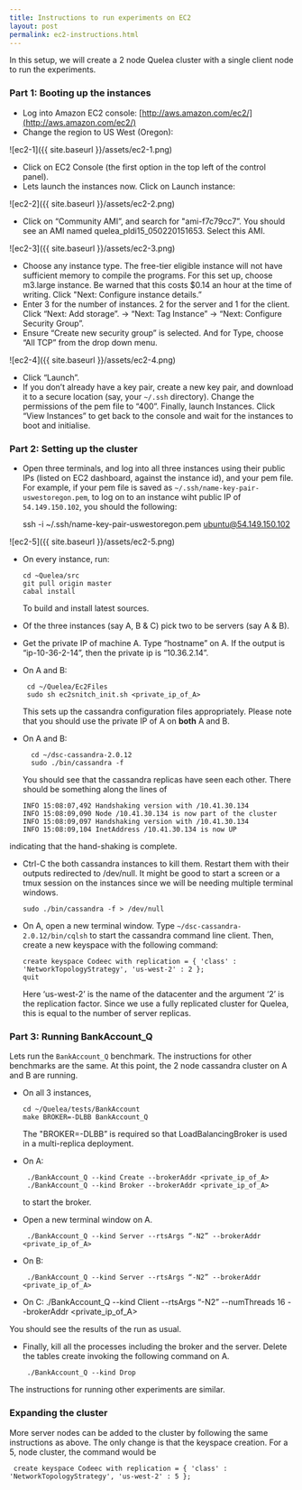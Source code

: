 ```yaml
---
title: Instructions to run experiments on EC2
layout: post
permalink: ec2-instructions.html
---
```


In this setup, we will create a 2 node Quelea cluster with a single client node
to run the experiments. 

### Part 1: Booting up the instances

+ Log into Amazon EC2 console: [http://aws.amazon.com/ec2/](http://aws.amazon.com/ec2/)
+ Change the region to US West (Oregon):

![ec2-1]({{ site.baseurl }}/assets/ec2-1.png)

+ Click on EC2 Console (the first option in the top left of the control panel).
+ Lets launch the instances now. Click on Launch instance:

![ec2-2]({{ site.baseurl }}/assets/ec2-2.png)

+ Click on “Community AMI”, and search for "ami-f7c79cc7”. You should see an AMI named quelea_pldi15_050220151653. Select this AMI.

![ec2-3]({{ site.baseurl }}/assets/ec2-3.png)

+ Choose any instance type. The free-tier eligible instance will not have sufficient memory to compile the programs. For this set up, choose m3.large instance. Be warned that this costs $0.14 an hour at the time of writing. Click "Next: Configure instance details.”
+ Enter 3 for the number of instances. 2 for the server and 1 for the client. Click “Next: Add storage”. -> “Next: Tag Instance” -> “Next: Configure Security Group”.
+ Ensure “Create new security group” is selected. And for Type, choose “All TCP” from the drop down menu. 

![ec2-4]({{ site.baseurl }}/assets/ec2-4.png)

+ Click “Launch”.
+ If you don’t already have a key pair, create a new key pair, and download it to a secure location (say, your `~/.ssh` directory). Change the permissions of the pem file to “400”. Finally, launch Instances. Click “View Instances” to get back to the console and wait for the instances to boot and initialise.

### Part 2: Setting up the cluster

+ Open three terminals, and log into all three instances using their public IPs
(listed on EC2 dashboard, against the instance id), and your pem file. For
example, if your pem file is saved as `~/.ssh/name-key-pair-uswestoregon.pem`,
to log on to an instance wiht public IP of `54.149.150.102`, you should the
following:

    ssh -i ~/.ssh/name-key-pair-uswestoregon.pem ubuntu@54.149.150.102

![ec2-5]({{ site.baseurl }}/assets/ec2-5.png)

+ On every instance, run:

      cd ~Quelea/src
      git pull origin master
      cabal install

  To build and install latest sources.
+ Of the three instances (say A, B & C) pick two to be servers (say A & B). 
+ Get the private IP of machine A. Type “hostname” on A. If the output is “ip-10-36-2-14”, then the private ip is “10.36.2.14”.
+ On A and B:

       cd ~/Quelea/Ec2Files
       sudo sh ec2snitch_init.sh <private_ip_of_A>

  This sets up the cassandra configuration files appropriately. Please note that
  you should use the private IP of A on **both** A and B.
+ On A and B:

        cd ~/dsc-cassandra-2.0.12
        sudo ./bin/cassandra -f

  You should see that the cassandra replicas have seen each other. There should be something along the lines of

      INFO 15:08:07,492 Handshaking version with /10.41.30.134
      INFO 15:08:09,090 Node /10.41.30.134 is now part of the cluster
      INFO 15:08:09,097 Handshaking version with /10.41.30.134
      INFO 15:08:09,104 InetAddress /10.41.30.134 is now UP

indicating that the hand-shaking is complete.

+ Ctrl-C the both cassandra instances to kill them. Restart them with their outputs redirected to /dev/null. It might be good to start a screen or a tmux session on the instances since we will be needing multiple terminal windows.

      sudo ./bin/cassandra -f > /dev/null

+ On A, open a new terminal window. Type `~/dsc-cassandra-2.0.12/bin/cqlsh`
to start the cassandra command line client. Then, create a new keyspace with
the following command: 

      create keyspace Codeec with replication = { 'class' : 'NetworkTopologyStrategy', 'us-west-2' : 2 };
      quit
      
  Here ‘us-west-2’ is the name of the datacenter and the argument ‘2’ is the replication factor. Since we use a fully replicated cluster for Quelea, this is equal to the number of server replicas.

### Part 3: Running BankAccount_Q

Lets run the `BankAccount_Q` benchmark. The instructions for other benchmarks
are the same. At this point, the 2 node cassandra cluster on A and B are
running.

+ On all 3 instances, 

      cd ~/Quelea/tests/BankAccount
      make BROKER=-DLBB BankAccount_Q

  The "BROKER=-DLBB” is required so that LoadBalancingBroker is used in a multi-replica deployment.

+ On A:

       ./BankAccount_Q --kind Create --brokerAddr <private_ip_of_A>
       ./BankAccount_Q --kind Broker --brokerAddr <private_ip_of_A>

  to start the broker.

+ Open a new terminal window on A.

       ./BankAccount_Q --kind Server --rtsArgs “-N2” --brokerAddr <private_ip_of_A>

+ On B:

       ./BankAccount_Q --kind Server --rtsArgs “-N2” --brokerAddr <private_ip_of_A>

+ On C:
        ./BankAccount_Q --kind Client --rtsArgs “-N2” --numThreads 16 --brokerAddr <private_ip_of_A>

You should see the results of the run as usual.

+ Finally, kill all the processes including the broker and the server. Delete the tables create invoking the following command on A.

       ./BankAccount_Q --kind Drop

The instructions for running other experiments are similar.

### Expanding the cluster

More server nodes can be added to the cluster by following the same instructions as above. The only change is that the keyspace creation. For a 5, node cluster, the command would be

     create keyspace Codeec with replication = { 'class' : 'NetworkTopologyStrategy', 'us-west-2' : 5 };
